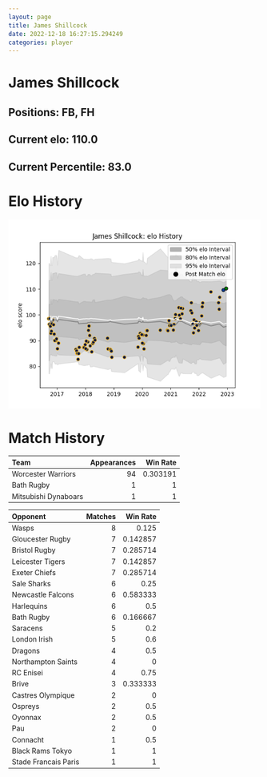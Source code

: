 ```yaml
---  
layout: page  
title: James Shillcock  
date: 2022-12-18 16:27:15.294249  
categories: player  
---
```

# James Shillcock

## Positions: FB, FH

## Current elo: 110.0

## Current Percentile: 83.0

# Elo History


![elo history](history_JamesShillcock.png)
# Match History


| Team                 |   Appearances |   Win Rate |
|:---------------------|--------------:|-----------:|
| Worcester Warriors   |            94 |   0.303191 |
| Bath Rugby           |             1 |   1        |
| Mitsubishi Dynaboars |             1 |   1        |

| Opponent             |   Matches |   Win Rate |
|:---------------------|----------:|-----------:|
| Wasps                |         8 |   0.125    |
| Gloucester Rugby     |         7 |   0.142857 |
| Bristol Rugby        |         7 |   0.285714 |
| Leicester Tigers     |         7 |   0.142857 |
| Exeter Chiefs        |         7 |   0.285714 |
| Sale Sharks          |         6 |   0.25     |
| Newcastle Falcons    |         6 |   0.583333 |
| Harlequins           |         6 |   0.5      |
| Bath Rugby           |         6 |   0.166667 |
| Saracens             |         5 |   0.2      |
| London Irish         |         5 |   0.6      |
| Dragons              |         4 |   0.5      |
| Northampton Saints   |         4 |   0        |
| RC Enisei            |         4 |   0.75     |
| Brive                |         3 |   0.333333 |
| Castres Olympique    |         2 |   0        |
| Ospreys              |         2 |   0.5      |
| Oyonnax              |         2 |   0.5      |
| Pau                  |         2 |   0        |
| Connacht             |         1 |   0.5      |
| Black Rams Tokyo     |         1 |   1        |
| Stade Francais Paris |         1 |   1        |